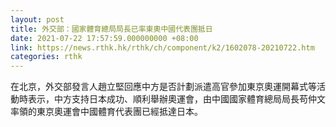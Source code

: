 ```yaml
---
layout: post
title: 外交部：國家體育總局局長已率東奧中國代表團抵日
date: 2021-07-22 17:57:59.000000000 +08:00
link: https://news.rthk.hk/rthk/ch/component/k2/1602078-20210722.htm
categories: rthk
---
```


在北京，外交部發言人趙立堅回應中方是否計劃派遣高官參加東京奧運開幕式等活動時表示，中方支持日本成功、順利舉辦奧運會，由中國國家體育總局局長苟仲文率領的東京奧運會中國體育代表團已經抵達日本。
